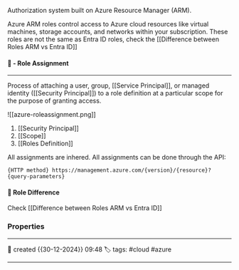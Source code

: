 Authorization system built on Azure Resource Manager
(ARM).

Azure ARM roles control access to Azure cloud resources like virtual machines, storage accounts, and networks within your subscription. These roles are not the same as Entra ID roles, check the [[Difference between Roles ARM vs Entra ID]]

#### 🚀 - Role Assignment
---
Process of attaching a user, group, [[Service Principal]], or managed identity ([[Security Principal]]) to a role definition at a particular scope for the purpose of granting access.

![[azure-roleassignment.png]]

1. [[Security Principal]]
2. [[Scope]]  
3. [[Roles Definition]]

All assignments are inhered.
All assignments can be done through the API:

```
{HTTP method} https://management.azure.com/{version}/{resource}?{query-parameters}
```

####  📗 Role Difference

Check [[Difference between Roles ARM vs Entra ID]]


### Properties
---
📆 created   {{30-12-2024}} 09:48
🏷️ tags: #cloud #azure 

---
